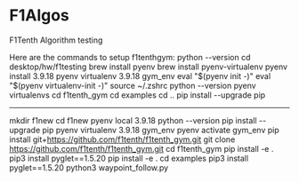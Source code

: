 # F1Algos
F1Tenth Algorithm testing

Here are the commands to setup f1tenthgym: 
python --version
cd desktop/hw/f1testing
brew install pyenv
brew install pyenv-virtualenv
pyenv install 3.9.18
pyenv virtualenv 3.9.18 gym_env
eval "$(pyenv init -)"
eval "$(pyenv virtualenv-init -)"
source ~/.zshrc
python --version
pyenv virtualenvs
cd f1tenth_gym
cd examples
cd ..
pip install --upgrade pip
_____________
mkdir f1new
cd f1new
pyenv local 3.9.18
python --version
pip install --upgrade pip
pyenv virtualenv 3.9.18 gym_env
pyenv activate gym_env
pip install git+https://github.com/f1tenth/f1tenth_gym.git
git clone https://github.com/f1tenth/f1tenth_gym.git
cd f1tenth_gym
pip install -e .
pip3 install pyglet==1.5.20
pip install -e .
cd examples
pip3 install pyglet==1.5.20
python3 waypoint_follow.py
